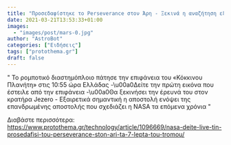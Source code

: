 ```yaml
---
title: "Προσεδαφίστηκε το Perseverance στον Άρη - Ξεκινά η αναζήτηση εξωγήινης ζωής - Δείτε βίντεο"
date: 2021-03-21T13:53:33+01:00
images:
  - "images/post/mars-0.jpg"
author: "AstroBot"
categories: ["Ειδήσεις"]
tags: ["protothema.gr"]
draft: false
---
```


" Το ρομποτικό διαστημόπλοιο πάτησε την επιφάνεια του «Κόκκινου Πλανήτη» στις 10:55 ώρα Ελλάδας -\u00a0Δείτε την πρώτη εικόνα που έστειλε από την επιφάνεια -\u00a0Θα ξεκινήσει την έρευνά του στον κρατήρα Jezero - Εξαιρετικά σημαντική η αποστολή ενόψει της επανδρωμένης αποστολής που σχεδιάζει η NASA τα επόμενα χρόνια "

Διαβάστε περισσότερα: https://www.protothema.gr/technology/article/1096669/nasa-deite-live-tin-prosedafisi-tou-perseverance-ston-ari-ta-7-lepta-tou-tromou/
